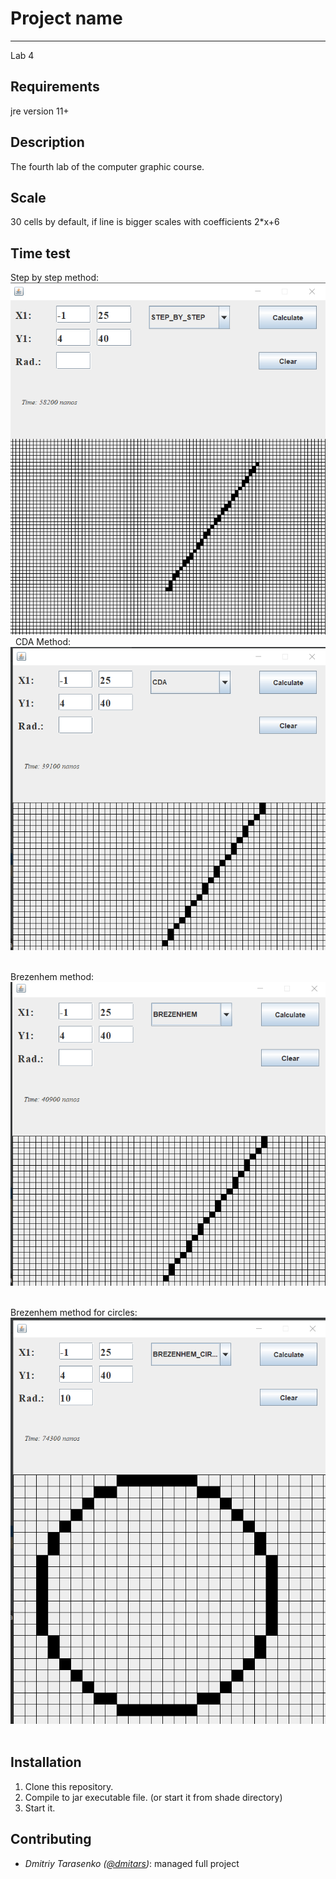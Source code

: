 # Project name
----
Lab 4

Requirements
----
jre version 11+ 

Description
----
The fourth lab of the computer graphic course.

Scale
----
30 cells by default, if line is bigger scales with coefficients 2*x+6

Time test
----

Step by step method:
![stepByStep](https://github.com/dmitars/Computer_Graphics/blob/lab4/doc/img/stepByStep.png)
&nbsp;
CDA Method:
![CDA](https://github.com/dmitars/Computer_Graphics/blob/lab4/doc/img/CDA.png)
&nbsp;

Brezenhem method:
![brezenhem](https://github.com/dmitars/Computer_Graphics/blob/lab4/doc/img/Brezenhem.png)
&nbsp;

Brezenhem method for circles:
![brezenhem circle](https://github.com/dmitars/Computer_Graphics/blob/lab4/doc/img/circle.png)
&nbsp;
 
Installation
----
1. Clone this repository.
2. Compile to jar executable file. (or start it from shade directory)
3. Start it.

Contributing
----
* _Dmitriy Tarasenko ([@dmitars](github.com/dmitars))_: managed full project
